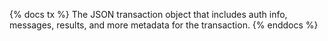 {% docs tx %}
The JSON transaction object that includes auth info, messages, results, and more metadata for the transaction.
{% enddocs %}

